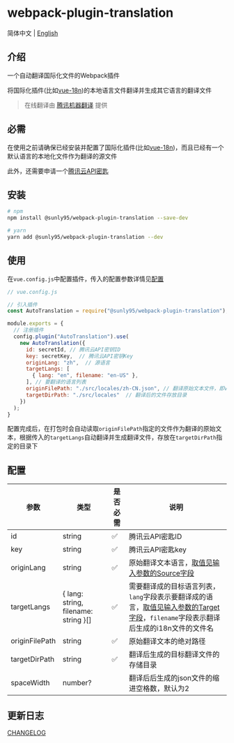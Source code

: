 # webpack-plugin-translation

简体中文 | [English](./README_EN.md)

## 介绍

一个自动翻译国际化文件的Webpack插件

将国际化插件(比如[vue-18n](https://kazupon.github.io/vue-i18n/))的本地语言文件翻译并生成其它语言的翻译文件

> 在线翻译由 [腾讯机器翻译](https://cloud.tencent.com/document/api/551/15619) 提供

## 必需

在使用之前请确保已经安装并配置了国际化插件(比如[vue-18n](https://kazupon.github.io/vue-i18n/))，而且已经有一个默认语言的本地化文件作为翻译的源文件

此外，还需要申请一个[腾讯云API密匙](https://console.cloud.tencent.com/capi)

## 安装

```bash
# npm
npm install @sunly95/webpack-plugin-translation --save-dev

# yarn
yarn add @sunly95/webpack-plugin-translation --dev
```

## 使用

在`vue.config.js`中配置插件，传入的配置参数详情见[配置](#配置)

```js
// vue.config.js

// 引入插件
const AutoTranslation = require("@sunly95/webpack-plugin-translation");

module.exports = {
  // 注册插件
  config.plugin("AutoTranslation").use(
    new AutoTranslation({
      id: secretId, // 腾讯云API密钥ID
      key: secretKey,  // 腾讯云API密钥Key
      originLang: "zh",  // 源语言
      targetLangs: [
        { lang: "en", filename: "en-US" },
      ], // 要翻译的语言列表
      originFilePath: "./src/locales/zh-CN.json", // 翻译原始文本文件，即vue-i18n的本地化文件
      targetDirPath: "./src/locales"  // 翻译后的文件存放目录
    })
  );
}
```

配置完成后，在打包时会自动读取`originFilePath`指定的文件作为翻译的原始文本，根据传入的`targetLangs`自动翻译并生成翻译文件，存放在`targetDirPath`指定的目录下

## 配置

| 参数           | 类型                                 | 是否必需 | 说明                                                                                                                                                                                   |
| -------------- | ------------------------------------ | -------- | -------------------------------------------------------------------------------------------------------------------------------------------------------------------------------------- |
| id             | string                               | ✅        | 腾讯云API密匙ID                                                                                                                                                                        |
| key            | string                               | ✅        | 腾讯云API密匙key                                                                                                                                                                       |
| originLang     | string                               | ✅        | 原始翻译文本语言，[取值见输入参数的Source字段](https://cloud.tencent.com/document/api/551/15619)                                                                                       |
| targetLangs    | { lang: string, filename: string }[] | ✅        | 需要翻译成的目标语言列表，`lang`字段表示要翻译成的语言，[取值见输入参数的Target字段](https://cloud.tencent.com/document/api/551/15619)，`filename`字段表示翻译后生成的i18n文件的文件名 |
| originFilePath | string                               | ✅        | 原始翻译文本的绝对路径                                                                                                                                                                 |
| targetDirPath  | string                               | ✅        | 翻译后生成的目标翻译文件的存储目录                                                                                                                                                     |
| spaceWidth     | number?                              |          | 翻译后后生成的json文件的缩进空格数，默认为2                                                                                                                                            |

## 更新日志

[CHANGELOG](./CHANGELOG.md)
